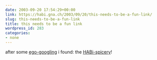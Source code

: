 ```yaml
---
date: 2003-09-20 17:54:29+00:00
link: https://habi.gna.ch/2003/09/20/this-needs-to-be-a-fun-link/
slug: this-needs-to-be-a-fun-link
title: this needs to be a fun link
wordpress_id: 283
categories:
- none
---
```


after some [ego-googling](http://www.samizdata.net/blog/glossary_archives/002023.html) i found: the [HABi-spicery](http://www.habi-gewuerze.ch/)!
